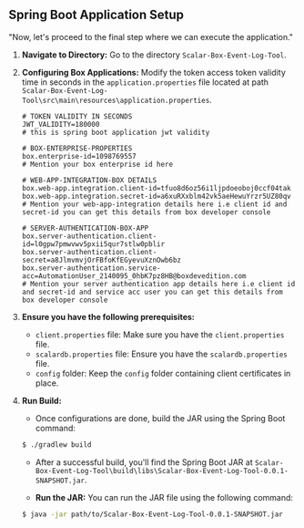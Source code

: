 ## Spring Boot Application Setup

"Now, let's proceed to the final step where we can execute the application."

1. **Navigate to Directory:** Go to the directory `Scalar-Box-Event-Log-Tool`.

2. **Configuring Box Applications:** Modify the token access token validity time in seconds in the `application.properties` file located at path `Scalar-Box-Event-Log-Tool\src\main\resources\application.properties`.

    ```properties
    # TOKEN VALIDITY IN SECONDS
    JWT_VALIDITY=180000
    # this is spring boot application jwt validity

    # BOX-ENTERPRISE-PROPERTIES
    box.enterprise-id=1098769557
    # Mention your box enterprise id here

    # WEB-APP-INTEGRATION-BOX DETAILS
    box.web-app.integration.client-id=tfuo8d6oz56i1ljpdoeoboj0ccf04tak
    box.web-app.integration.secret-id=a6xuRXxblm42vk5aeHewuYrzr5UZ80qv
    # Mention your web-app-integration details here i.e client id and secret-id you can get this details from box developer console

    # SERVER-AUTHENTICATION-BOX-APP
    box.server-authentication.client-id=l0gpw7pmwvwv5pxii5qur7stlw0pblir
    box.server-authentication.client-secret=a8JlmvmvjOrFBfoKfEGyevuXznOwb6bz
    box.server-authentication.service-acc=AutomationUser_2140095_0hbK7pz8HB@boxdevedition.com
    # Mention your server authentication app details here i.e client id and secret-id and service acc user you can get this details from box developer console
    ```

3. **Ensure you have the following prerequisites:**
   - `client.properties` file: Make sure you have the `client.properties` file.
   - `scalardb.properties` file: Ensure you have the `scalardb.properties` file.
   - `config` folder: Keep the `config` folder containing client certificates in place.

4. **Run Build:**
   - Once configurations are done, build the JAR using the Spring Boot command:

    ```bash
    $ ./gradlew build
    ```

   - After a successful build, you'll find the Spring Boot JAR at `Scalar-Box-Event-Log-Tool\build\libs\Scalar-Box-Event-Log-Tool-0.0.1-SNAPSHOT.jar`.

   - **Run the JAR:** You can run the JAR file using the following command:

    ```bash
    $ java -jar path/to/Scalar-Box-Event-Log-Tool-0.0.1-SNAPSHOT.jar
    ```

